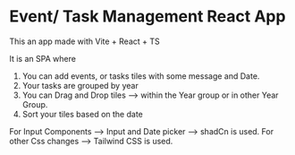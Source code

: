 # Event/ Task Management React App

This an app made with Vite + React + TS

It is an SPA where 

1. You can add events, or tasks tiles with some message and Date.
2. Your tasks are grouped by year 
3. You can Drag and Drop tiles --> within the Year group or in other Year Group.
4. Sort your tiles based on the date

For Input Components --> Input and Date picker --> shadCn is used.
For other Css changes --> Tailwind CSS is used.


